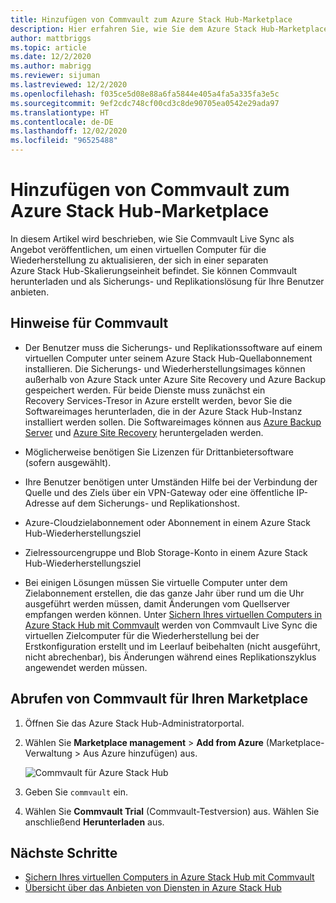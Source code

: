 ```yaml
---
title: Hinzufügen von Commvault zum Azure Stack Hub-Marketplace
description: Hier erfahren Sie, wie Sie dem Azure Stack Hub-Marketplace Commvault hinzufügen.
author: mattbriggs
ms.topic: article
ms.date: 12/2/2020
ms.author: mabrigg
ms.reviewer: sijuman
ms.lastreviewed: 12/2/2020
ms.openlocfilehash: f035ce5d08e88a6fa5844e405a4fa5a335fa3e5c
ms.sourcegitcommit: 9ef2cdc748cf00cd3c8de90705ea0542e29ada97
ms.translationtype: HT
ms.contentlocale: de-DE
ms.lasthandoff: 12/02/2020
ms.locfileid: "96525488"
---
```

# <a name="add-commvault-to-azure-stack-hub-marketplace"></a>Hinzufügen von Commvault zum Azure Stack Hub-Marketplace

In diesem Artikel wird beschrieben, wie Sie Commvault Live Sync als Angebot veröffentlichen, um einen virtuellen Computer für die Wiederherstellung zu aktualisieren, der sich in einer separaten Azure Stack Hub-Skalierungseinheit befindet. Sie können Commvault herunterladen und als Sicherungs- und Replikationslösung für Ihre Benutzer anbieten.

## <a name="notes-for-commvault"></a>Hinweise für Commvault

- Der Benutzer muss die Sicherungs- und Replikationssoftware auf einem virtuellen Computer unter seinem Azure Stack Hub-Quellabonnement installieren. Die Sicherungs- und Wiederherstellungsimages können außerhalb von Azure Stack unter Azure Site Recovery und Azure Backup gespeichert werden. Für beide Dienste muss zunächst ein Recovery Services-Tresor in Azure erstellt werden, bevor Sie die Softwareimages herunterladen, die in der Azure Stack Hub-Instanz installiert werden sollen. Die Softwareimages können aus [Azure Backup Server](https://go.microsoft.com/fwLink/?LinkId=626082&clcid=0x0409) und [Azure Site Recovery](https://aka.ms/unifiedinstaller_eus) heruntergeladen werden.  

- Möglicherweise benötigen Sie Lizenzen für Drittanbietersoftware (sofern ausgewählt).
- Ihre Benutzer benötigen unter Umständen Hilfe bei der Verbindung der Quelle und des Ziels über ein VPN-Gateway oder eine öffentliche IP-Adresse auf dem Sicherungs- und Replikationshost.
- Azure-Cloudzielabonnement oder Abonnement in einem Azure Stack Hub-Wiederherstellungsziel
- Zielressourcengruppe und Blob Storage-Konto in einem Azure Stack Hub-Wiederherstellungsziel
- Bei einigen Lösungen müssen Sie virtuelle Computer unter dem Zielabonnement erstellen, die das ganze Jahr über rund um die Uhr ausgeführt werden müssen, damit Änderungen vom Quellserver empfangen werden können. Unter [Sichern Ihres virtuellen Computers in Azure Stack Hub mit Commvault](../user/azure-stack-network-howto-backup-commvault.md) werden von Commvault Live Sync die virtuellen Zielcomputer für die Wiederherstellung bei der Erstkonfiguration erstellt und im Leerlauf beibehalten (nicht ausgeführt, nicht abrechenbar), bis Änderungen während eines Replikationszyklus angewendet werden müssen.

## <a name="get-commvault-for-your-marketplace"></a>Abrufen von Commvault für Ihren Marketplace

1. Öffnen Sie das Azure Stack Hub-Administratorportal.
2. Wählen Sie **Marketplace management** > **Add from Azure** (Marketplace-Verwaltung > Aus Azure hinzufügen) aus.

    ![Commvault für Azure Stack Hub](./media/azure-stack-network-offer-backup-commvault/get-commvault-for-marketplace.png)

3. Geben Sie `commvault` ein.
4. Wählen Sie **Commvault Trial** (Commvault-Testversion) aus. Wählen Sie anschließend **Herunterladen** aus.

## <a name="next-steps"></a>Nächste Schritte

- [Sichern Ihres virtuellen Computers in Azure Stack Hub mit Commvault](../user/azure-stack-network-howto-backup-commvault.md)
- [Übersicht über das Anbieten von Diensten in Azure Stack Hub](service-plan-offer-subscription-overview.md)
